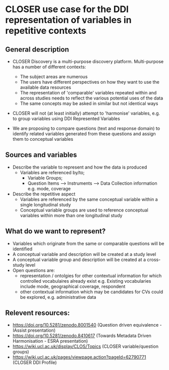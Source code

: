 # CLOSER use case for the DDI representation of variables in repetitive contexts

## General description

- CLOSER Discovery is a multi-purpose discovery platform. Multi-purpose has a number of different contexts:
  - The subject areas are numerous
  - The users have different perspectives on how they want to use the available data resources
  - The representation of 'comparable' variables repeated within and across studies needs to reflect the various potential uses of the data
  - The same concepts may be asked in similar but not identical ways
 
- CLOSER will not (at least initially) attempt to 'harmonise' variables, e.g. to group variables using DDI Represented Variables
- We are proposing to compare questions (text and response domain) to identify related variables generated from these questions and assign them to conceptual variables

## Sources and variables

- Describe the variable to represent and how the data is produced
  - Variables are referenced by/to;
    - Variable Groups;
    - Question Items --> Instruments --> Data Collection information e.g. mode, coverage
- Describe the repetitive aspect
  - Variables are referenced by the same conceptual variable within a single longitudinal study
  - Conceptual variable groups are used to reference conceptual variables within more than one longitudinal study

## What do we want to represent?

- Variables which originate from the same or comparable questions will be identified
- A conceptual variable and description will be created at a study level
- A conceptual variable group and description will be created at a cross-study level
- Open questions are:
  - representation / ontolgies for other contextual information for which controlled vocabulaires already exist e.g. Existing vocabularies include mode, geographical coverage, respondent
  - other contextual information which may be candidates for CVs could be explored, e.g. administrative data
    
## Relevent resources:
- https://doi.org/10.5281/zenodo.8001540 (Question driven equivalence - IAssist presentation)
- https://doi.org/10.5281/zenodo.8410617 (Towards Metadata Driven Harmonisation - ESRA presentation)
- https://wiki.ucl.ac.uk/display/CLOS/Topics (CLOSER variable/question groups)
- https://wiki.ucl.ac.uk/pages/viewpage.action?pageId=62790771 (CLOSER DDI Profile)
